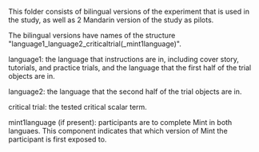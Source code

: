 This folder consists of bilingual versions of the experiment that is used in the study, as well as 2 Mandarin version of the study as pilots.

The bilingual versions have names of the structure "language1_language2_criticaltrial(_mint1language)".

language1: the language that instructions are in, including cover story, tutorials, and practice trials, and the language that the first half of the trial objects are in.

language2: the language that the second half of the trial objects are in.

critical trial: the tested critical scalar term.

mint1language (if present): participants are to complete Mint in both languaes. This component indicates that which version of Mint the participant is first exposed to.